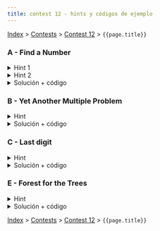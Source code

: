 ```yaml
---
title: contest 12 - hints y códigos de ejemplo
---
```


[Index](../index) > [Contests](../contests) > [Contest 12](../contests#contest-12) > ```{{page.title}}```

### A - Find a Number
<details> 
  <summary>Hint 1</summary>
  Notemos que podemos recorrer los números de mayor a menor con una especie de bfs, donde a partir de un número x agregamos a la cola todos aquellos números de la forma 10 x + i, con i dígito. Esto es útil pues si llegamos a descartar un número y no proseguir su bfs nos ahorramos pasar por todos los números que representan sucesores del número eliminado, reduciendo considerablemente el espacio de búsqueda.
</details>
<details> 
  <summary>Hint 2</summary>
  Notemos además que para cada número podemos obtener su resto resto respecto a d y la suma de sus dígitos, sin embargo como sólo nos interesan números con suma de dígitos de a lo más s, pues un número con suma mayor no puede generar el número que buscamos, entonces hay una cantidad finita de configuraciones (resto, suma) en los números que buscaremos, de hecho podemos concluir que dada una configuración (resto, suma), el óptimo de números a agregar será el mismo para todos los números con la misma configuración. Considerando lo anterior, no vale la pena volver a revisar configuraciones que ya han sido exploradas antes en el bfs.
</details>
<details> 
  <summary>Solución + código</summary>
  La solución juntando todo lo anterior consiste en realizar un bfs en el árbol implícito descrito en el hint1, registrando como nodos las configuraciones finitas de (resto, suma). Además necesitamos llevar cuenta de qué configuraciones ya han sido visitadas. La primera vez que lleguemos a la configuración (0, s), es decir resto 0 (o divisible por d) y suma s, habremos tomado el camino óptimo, para reconstruir el camino basta haber registrado el parent de cada configuración generada, es decir qué configuración la agregó a la queue del bfs. Si nunca pasamos por la configuración (0, s), sabremos que no hay solución.
  <a href="https://github.com/BenjaminRubio/CompetitiveProgramming/blob/master/Problems/Codeforces/FindANumber.cpp">Código de ejemplo</a>
</details>

### B - Yet Another Multiple Problem
<details> 
  <summary>Hint</summary>
  Revisen los hints del problema A, en este problema podemos usar una idea parecida pero adaptada a lo que piden.
</details>
<details> 
  <summary>Solución + código</summary>
  La solución consiste en realizar el mismo bfs del problema A pero sólo considerando restos y los dígitos que estén permitidos, la primera vez que lleguemos a la configuración (0) habremos tomado el camino óptimo. De lo contrario no habrá solución.
  <a href="https://github.com/BenjaminRubio/CompetitiveProgramming/blob/master/Problems/SPOJ/YetAnotherMultipleProblem.cpp">Código de ejemplo</a>
</details>

### C - Last digit
<details> 
  <summary>Hint</summary>
  Sacar factores primos del numerador y del denominador de la combinatoria puede servir.
</details>
<details> 
  <summary>Solución + código</summary>
  La combi que da la cantidad de permutaciones sin repetición es N!/(C[0]! * ... * C[25]!), donde C[i] es la cantidad de veces que está el caracter i. Precomputados los primos hasta 10^6 con criba de eratóstenes y luego sacamos la factorización prima del numerador y de los factores del denominador linealmente con factorización prima de factoriales. Cancelamos exponentes, y luego matamos los 0's a la derecha matando los pares de 2 y 5 (min{ e[2], e[5] }). Luego el último dígito lo sacamos calculando el valor de la factorización módulo 10 usando binary exponentiation.
  <a href="https://github.com/PabloMessina/Competitive-Programming-Material/blob/master/Solved%20problems/LiveArchive/4008_LastDigit.cpp">Código de ejemplo</a>
</details>

### E - Forest for the Trees
<details> 
  <summary>Hint</summary>
  Para que exista un lattice point entre (0, 0) y (xb, yb) se necesita un punto cuya pendiente desde (0, 0) sea la misma que (xb, yb). Es decir, necesitamos que la fracción yb / xb, no sea irreducible. En caso de no ser una fracción irreducile, podemo reducirla al máximo dividiendo tanto el numerador como el denominador por el gcd(xb, yb) y definir x' = xb / g, y' = yb / g. De esta forma todos los lattice entre (0, 0) y (xb, yb) serán multiplos de (x', y').
</details>
<details> 
  <summary>Solución + código</summary>
  Para obtener el árbol más cercano a (0, 0) en caso de existir sólo hay 2 opciones, o es precisamente (x', y') descrito en el hint, o este punto estaa dentro del rectángulo talado. En el segundo caso necesitamos encontrar el primer múltiplo de (x', y') que esté fuera del rectángulo talado, esto se puede hacer de 2 formas, realizando búsqueda binaria sobre el factor o con una fórmula cerrada. La fórmula cerrada sale de obtener el factor como f = min(x2 / x', y2 / y') + 1, esto pues el el mínimo múltiplo de x' o y' que supera al rectángulo talado.
  <a href="https://github.com/BenjaminRubio/CompetitiveProgramming/blob/master/Problems/Kattis/ForestForTheTrees.cpp">Código de ejemplo</a>
</details>

<!-- <details> 
  <summary>Hint</summary>   
</details>
<details> 
  <summary>Solución + código</summary>
  <a href="">Código de ejemplo</a>
</details> -->

[Index](../index) > [Contests](../contests) > [Contest 12](../contests#contest-12) > ```{{page.title}}```
